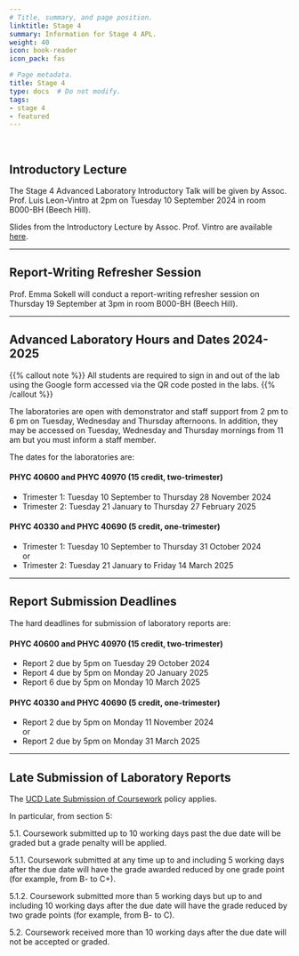 ```yaml
---
# Title, summary, and page position.
linktitle: Stage 4
summary: Information for Stage 4 APL.
weight: 40
icon: book-reader
icon_pack: fas

# Page metadata.
title: Stage 4
type: docs  # Do not modify.
tags:
- stage 4
- featured
---
```


<br/>

## Introductory Lecture

The Stage 4 Advanced Laboratory Introductory Talk will be given by
Assoc. Prof. Luis Leon-Vintro at 2pm on Tuesday 10 September 2024 in
room B000-BH (Beech Hill). 

Slides from the Introductory Lecture by Assoc. Prof. Vintro are available [here](http://physicslabs.ucd.ie/~apl/labs_master/docs/2024/S4Intro/Stage4_Introduction_2425.pdf).

---

## Report-Writing Refresher Session

Prof. Emma Sokell will conduct a report-writing refresher session on
Thursday 19 September at 3pm in room B000-BH (Beech Hill). 

---

## Advanced Laboratory Hours and Dates 2024-2025

{{% callout note %}} All students are required to sign in and out of the lab
using the Google form accessed via the QR code posted in the labs.
{{% /callout %}}


The laboratories are open with demonstrator and staff support from 2 pm
to 6 pm on Tuesday, Wednesday and Thursday afternoons.  In addition,
they may be accessed on Tuesday, Wednesday and Thursday mornings from 11 am but
you must inform a staff member.


The dates for the laboratories are:

#### PHYC 40600 and PHYC 40970 (15 credit, two-trimester)
* Trimester 1:  Tuesday 10 September to Thursday 28 November 2024
* Trimester 2:  Tuesday 21 January to Thursday 27 February 2025

#### PHYC 40330 and PHYC 40690 (5 credit, one-trimester)
* Trimester 1:  Tuesday 10 September to Thursday 31 October 2024<br>
or
* Trimester 2: Tuesday 21 January to Friday 14 March 2025


---

## Report Submission Deadlines

The hard deadlines for submission of laboratory reports are:

#### PHYC 40600 and PHYC 40970 (15 credit, two-trimester)

* Report 2 due by 5pm on Tuesday 29 October 2024
* Report 4 due by 5pm on Monday 20 January 2025
* Report 6 due by 5pm on Monday 10 March 2025


#### PHYC 40330 and PHYC 40690 (5 credit, one-trimester)
* Report 2 due by 5pm on Monday 11 November 2024 <br>
or
* Report 2 due by 5pm on Monday 31 March 2025

---

## Late Submission of Laboratory Reports

The [UCD Late Submission of Coursework](https://hub.ucd.ie/usis/!W_HU_MENU.P_PUBLISH?p_tag=GD-DOCLAND&ID=137) policy applies.

In particular, from section 5:

5.1. Coursework submitted up to 10 working days past the due date will
be graded but a grade penalty will be applied.

5.1.1. Coursework submitted at any time up to and including 5 working
days after the due date will have the grade awarded reduced by one
grade point (for example, from B- to C+).

5.1.2. Coursework submitted more than 5 working days but up to and
including 10 working days after the due date will have the grade
reduced by two grade points (for example, from B- to C).

5.2. Coursework received more than 10 working days after the due date
will not be accepted or graded.











